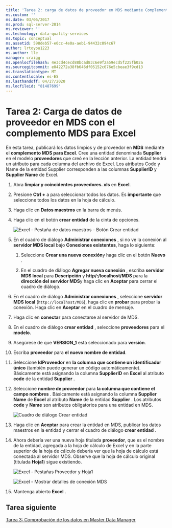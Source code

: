 ```yaml
---
title: 'Tarea 2: carga de datos de proveedor en MDS mediante Complemento MDS para Excel | Microsoft Docs'
ms.custom: ''
ms.date: 03/06/2017
ms.prod: sql-server-2014
ms.reviewer: ''
ms.technology: data-quality-services
ms.topic: conceptual
ms.assetid: 598deb57-e0cc-4e0a-aeb1-94432c094c67
author: lrtoyou1223
ms.author: lle
manager: craigg
ms.openlocfilehash: 4e3cd4cecd88bcad83c6e9f2a59ecd5f225fb02a
ms.sourcegitcommit: e042272a38fb646df05152c676e5cbeae3f9cd13
ms.translationtype: MT
ms.contentlocale: es-ES
ms.lasthandoff: 04/27/2020
ms.locfileid: "81487699"
---
```

# <a name="task-2-uploading-supplier-data-to-mds-using-mds-add-in-for-excel"></a>Tarea 2: Carga de datos de proveedor en MDS con el complemento MDS para Excel
  En esta tarea, publicará los datos limpios y de proveedor en **MDS** mediante el **complemento MDS para Excel**. Cree una entidad denominada **Supplier** en el modelo **proveedores** que creó en la lección anterior. La entidad tendrá un atributo para cada columna del archivo de Excel. Los atributos Code y Name de la entidad Supplier corresponden a las columnas **SupplierID** y **Supplier Name** de Excel.  
  
1.  Abra **limpiar y coincidentes proveedores. xls** en **Excel**.  
  
2.  Presione **Ctrl +** a para seleccionar todos los datos. Es **importante** que seleccione todos los datos en la hoja de cálculo.  
  
3.  Haga clic en **Datos maestros** en la barra de menús.  
  
4.  Haga clic en el botón **crear entidad** de la cinta de opciones.  
  
     ![Excel - Pestaña de datos maestros - Botón Crear entidad](../../2014/tutorials/media/et-ulingsdtomdsusingmdsaddinforexcel-01.jpg "Excel - Pestaña de datos maestros - Botón Crear entidad")  
  
5.  En el cuadro de diálogo **Administrar conexiones** , si no ve la conexión al **servidor MDS local** bajo **Conexiones existentes**, haga lo siguiente:  
  
    1.  Seleccione **Crear una nueva conexión**y haga clic en el botón **Nuevo** .  
  
    2.  En el cuadro de diálogo **Agregar nueva conexión** , escriba **servidor MDS local** para **Descripción** y **http\/:/localhost/MDS** para la **dirección del servidor MDS**y haga clic en **Aceptar** para cerrar el cuadro de diálogo.  
  
6.  En el cuadro de diálogo **Administrar conexiones** , seleccione **servidor MDS local** (`http://localhost/MDS`), haga clic en **probar** para probar la conexión. Haga clic en **Aceptar** en el cuadro de mensaje.  
  
7.  Haga clic en **conectar** para conectarse al servidor de MDS.  
  
8.  En el cuadro de diálogo **crear entidad** , seleccione **proveedores** para el **modelo**.  
  
9. Asegúrese de que **VERSION_1** está seleccionado para **versión**.  
  
10. Escriba **proveedor** para **el nuevo nombre de entidad**.  
  
11. Seleccione **IdProveedor** en **la columna que contiene un identificador único** (también puede generar un código automáticamente). Básicamente está asignando la columna **SupplierID** en **Excel** al atributo **code** de la entidad **Supplier** .  
  
12. Seleccione **nombre de proveedor** para **la columna que contiene el campo nombres** . Básicamente está asignando la columna **Supplier Name** de **Excel** al atributo **Name** de la entidad **Supplier** . Los atributos **code** y **Name** son atributos obligatorios para una entidad en MDS.  
  
     ![Cuadro de diálogo Crear entidad](../../2014/tutorials/media/et-ulingsdtomdsusingmdsaddinforexcel-02.jpg "Cuadro de diálogo Crear entidad")  
  
13. Haga clic en **Aceptar** para crear la entidad en MDS, publicar los datos maestros en la entidad y cerrar el cuadro de diálogo **crear entidad** .  
  
14. Ahora debería ver una nueva hoja titulada **proveedor**, que es el nombre de la entidad, agregada a la hoja de cálculo de Excel y en la parte superior de la hoja de cálculo debería ver que la hoja de cálculo está conectada al servidor MDS. Observe que la hoja de cálculo original (titulada **Hoja1**) sigue existiendo.  
  
     ![Excel - Pestañas Proveedor y Hoja1](../../2014/tutorials/media/et-ulingsdtomdsusingmdsaddinforexcel-03.jpg "Excel - Pestañas Proveedor y Hoja1")  
  
     ![Excel - Mostrar detalles de conexión MDS](../../2014/tutorials/media/et-ulingsdtomdsusingmdsaddinforexcel-04.jpg "Excel - Mostrar detalles de conexión MDS")  
  
15. Mantenga abierto **Excel** .  
  
## <a name="next-task"></a>Tarea siguiente  
 [Tarea 3: Comprobación de los datos en Master Data Manager](../../2014/tutorials/task-3-verifying-the-data-in-master-data-manager.md)  
  
  
